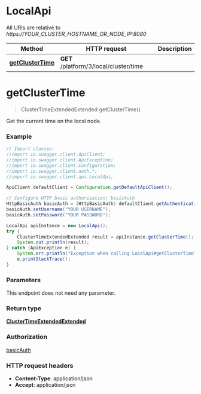 # LocalApi

All URIs are relative to *https://YOUR_CLUSTER_HOSTNAME_OR_NODE_IP:8080*

Method | HTTP request | Description
------------- | ------------- | -------------
[**getClusterTime**](LocalApi.md#getClusterTime) | **GET** /platform/3/local/cluster/time | 


<a name="getClusterTime"></a>
# **getClusterTime**
> ClusterTimeExtendedExtended getClusterTime()



Get the current time on the local node.

### Example
```java
// Import classes:
//import io.swagger.client.ApiClient;
//import io.swagger.client.ApiException;
//import io.swagger.client.Configuration;
//import io.swagger.client.auth.*;
//import io.swagger.client.api.LocalApi;

ApiClient defaultClient = Configuration.getDefaultApiClient();

// Configure HTTP basic authorization: basicAuth
HttpBasicAuth basicAuth = (HttpBasicAuth) defaultClient.getAuthentication("basicAuth");
basicAuth.setUsername("YOUR USERNAME");
basicAuth.setPassword("YOUR PASSWORD");

LocalApi apiInstance = new LocalApi();
try {
    ClusterTimeExtendedExtended result = apiInstance.getClusterTime();
    System.out.println(result);
} catch (ApiException e) {
    System.err.println("Exception when calling LocalApi#getClusterTime");
    e.printStackTrace();
}
```

### Parameters
This endpoint does not need any parameter.

### Return type

[**ClusterTimeExtendedExtended**](ClusterTimeExtendedExtended.md)

### Authorization

[basicAuth](../README.md#basicAuth)

### HTTP request headers

 - **Content-Type**: application/json
 - **Accept**: application/json

